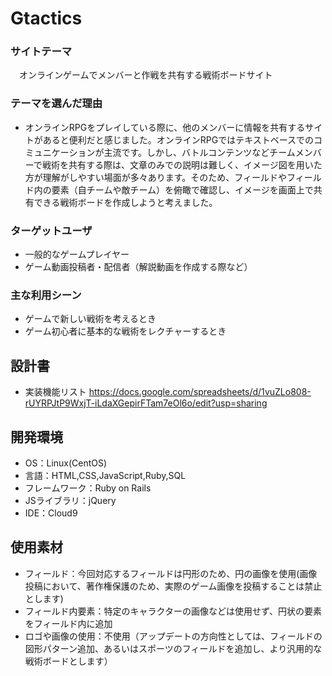 # Gtactics

### サイトテーマ
　オンラインゲームでメンバーと作戦を共有する戦術ボードサイト

### テーマを選んだ理由
- オンラインRPGをプレイしている際に、他のメンバーに情報を共有するサイトがあると便利だと感じました。オンラインRPGではテキストベースでのコミュニケーションが主流です。しかし、バトルコンテンツなどチームメンバーで戦術を共有する際は、文章のみでの説明は難しく、イメージ図を用いた方が理解がしやすい場面が多々あります。そのため、フィールドやフィールド内の要素（自チームや敵チーム）を俯瞰で確認し、イメージを画面上で共有できる戦術ボードを作成しようと考えました。

### ターゲットユーザ
- 一般的なゲームプレイヤー
- ゲーム動画投稿者・配信者（解説動画を作成する際など）

### 主な利用シーン
- ゲームで新しい戦術を考えるとき
- ゲーム初心者に基本的な戦術をレクチャーするとき

## 設計書
- 実装機能リスト https://docs.google.com/spreadsheets/d/1vuZLo808-rUYRPJtP9WxjT-iLdaXGepirFTam7eOl6o/edit?usp=sharing

## 開発環境
- OS：Linux(CentOS)
- 言語：HTML,CSS,JavaScript,Ruby,SQL
- フレームワーク：Ruby on Rails
- JSライブラリ：jQuery
- IDE：Cloud9

## 使用素材
- フィールド：今回対応するフィールドは円形のため、円の画像を使用(画像投稿において、著作権保護のため、実際のゲーム画像を投稿することは禁止とします)
- フィールド内要素：特定のキャラクターの画像などは使用せず、円状の要素をフィールド内に追加
- ロゴや画像の使用：不使用（アップデートの方向性としては、フィールドの図形パターン追加、あるいはスポーツのフィールドを追加し、より汎用的な戦術ボードとします）